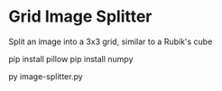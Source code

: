 # Grid Image Splitter
 Split an image into a 3x3 grid, similar to a Rubik's cube

pip install pillow
pip install numpy

py image-splitter.py
